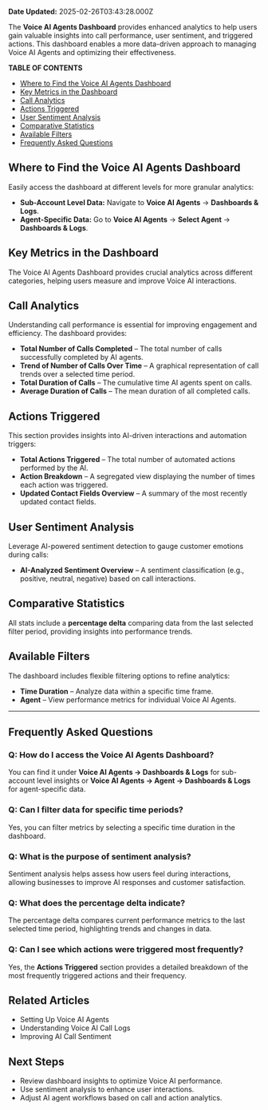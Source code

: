 **Date Updated:** 2025-02-26T03:43:28.000Z

The **Voice AI Agents Dashboard** provides enhanced analytics to help users gain valuable insights into call performance, user sentiment, and triggered actions. This dashboard enables a more data-driven approach to managing Voice AI Agents and optimizing their effectiveness.

  
**TABLE OF CONTENTS**

* [Where to Find the Voice AI Agents Dashboard](#Where-to-Find-the-Voice-AI-Agents-Dashboard)
* [Key Metrics in the Dashboard](#Key-Metrics-in-the-Dashboard)
* [Call Analytics](#Call-Analytics)
* [Actions Triggered](#Actions-Triggered)
* [User Sentiment Analysis](#User-Sentiment-Analysis)
* [Comparative Statistics](#Comparative-Statistics)
* [Available Filters](#Available-Filters)
* [Frequently Asked Questions](#Frequently-Asked-Questions)

  
## **Where to Find the Voice AI Agents Dashboard**

Easily access the dashboard at different levels for more granular analytics:

* **Sub-Account Level Data:** Navigate to **Voice AI Agents** → **Dashboards & Logs**.
* **Agent-Specific Data:** Go to **Voice AI Agents** → **Select Agent** → **Dashboards & Logs**.

##   

## **Key Metrics in the Dashboard**

The Voice AI Agents Dashboard provides crucial analytics across different categories, helping users measure and improve Voice AI interactions.

###   

## **Call Analytics**

Understanding call performance is essential for improving engagement and efficiency. The dashboard provides:

* **Total Number of Calls Completed** – The total number of calls successfully completed by AI agents.
* **Trend of Number of Calls Over Time** – A graphical representation of call trends over a selected time period.
* **Total Duration of Calls** – The cumulative time AI agents spent on calls.
* **Average Duration of Calls** – The mean duration of all completed calls.

###   

## **Actions Triggered**

This section provides insights into AI-driven interactions and automation triggers:

* **Total Actions Triggered** – The total number of automated actions performed by the AI.
* **Action Breakdown** – A segregated view displaying the number of times each action was triggered.
* **Updated Contact Fields Overview** – A summary of the most recently updated contact fields.

###   

## **User Sentiment Analysis**

Leverage AI-powered sentiment detection to gauge customer emotions during calls:

* **AI-Analyzed Sentiment Overview** – A sentiment classification (e.g., positive, neutral, negative) based on call interactions.

###   

## **Comparative Statistics**

All stats include a **percentage delta** comparing data from the last selected filter period, providing insights into performance trends.

##   

## **Available Filters**

The dashboard includes flexible filtering options to refine analytics:

* **Time Duration** – Analyze data within a specific time frame.
* **Agent** – View performance metrics for individual Voice AI Agents.

  
---

## **Frequently Asked Questions**

### Q: How do I access the Voice AI Agents Dashboard?

You can find it under **Voice AI Agents → Dashboards & Logs** for sub-account level insights or **Voice AI Agents → Agent → Dashboards & Logs** for agent-specific data.

  
### Q: Can I filter data for specific time periods?

Yes, you can filter metrics by selecting a specific time duration in the dashboard.

  
### Q: What is the purpose of sentiment analysis?

Sentiment analysis helps assess how users feel during interactions, allowing businesses to improve AI responses and customer satisfaction.

  
### Q: What does the percentage delta indicate?

The percentage delta compares current performance metrics to the last selected time period, highlighting trends and changes in data.

  
### Q: Can I see which actions were triggered most frequently?

Yes, the **Actions Triggered** section provides a detailed breakdown of the most frequently triggered actions and their frequency.

  
## Related Articles

* Setting Up Voice AI Agents
* Understanding Voice AI Call Logs
* Improving AI Call Sentiment

## Next Steps

* Review dashboard insights to optimize Voice AI performance.
* Use sentiment analysis to enhance user interactions.
* Adjust AI agent workflows based on call and action analytics.

  